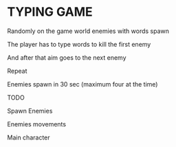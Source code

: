 # TYPING GAME

Randomly on the game world enemies with words spawn

The player has to type words to kill the first enemy

And after that aim goes to the next enemy

Repeat

Enemies spawn in 30 sec (maximum four at the time)

TODO

Spawn Enemies

Enemies movements

Main character
